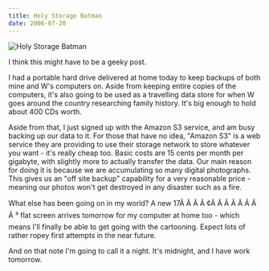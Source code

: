 ```yaml
---
title: Holy Storage Batman
date: 2006-07-20
---
```


![Holy Storage Batman](https://source.unsplash.com/_nRpqIBM40Q/1600x900)

I think this might have to be a geeky post.

I had a portable hard drive delivered at home today to keep backups of both mine and W's computers on. Aside from keeping entire copies of the computers, it's also going to be used as a travelling data store for when W goes around the country researching family history. It's big enough to hold about 400 CDs worth.

Aside from that, I just signed up with the Amazon S3 service, and am busy backing up our data to it. For those that have no idea, "Amazon S3" is a web service they are providing to use their storage network to store whatever you want - it's really cheap too. Basic costs are 15 cents per month per gigabyte, with slightly more to actually transfer the data. Our main reason for doing it is because we are accumulating so many digital photographs. This gives us an "off site backup" capability for a very reasonable price - meaning our photos won't get destroyed in any disaster such as a fire.

What else has been going on in my world? A new 17Ã Ã Ã Ã ¢Ã Ã Ã Ã Ã Ã Ã Ã ³ flat screen arrives tomorrow for my computer at home too - which means I'll finally be able to get going with the cartooning. Expect lots of rather ropey first attempts in the near future.

And on that note I'm going to call it a night. It's midnight, and I have work tomorrow.